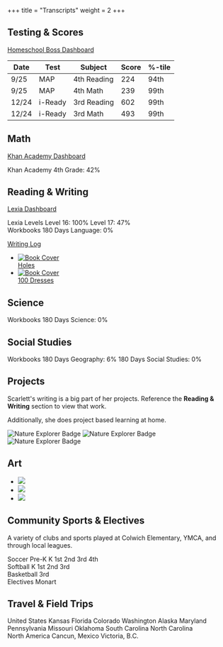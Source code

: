 
+++
title = "Transcripts"
weight = 2
+++

## Testing & Scores

[Homeschool Boss Dashboard](https://app.homeschoolboss.com/map-testing)

| Date     | Test    | Subject | Score | %-tile |
|----------|---------|---------|-------|--------|
| 9/25  | MAP     | 4th Reading | 224   | 94th    |
| 9/25  | MAP     | 4th Math    | 239   | 99th    |
| 12/24 | i-Ready | 3rd Reading | 602   | 99th   |
| 12/24 | i-Ready | 3rd Math    | 493   | 99th   |


## Math

[Khan Academy Dashboard](https://www.khanacademy.org/parent/activity-report)

<div class="pills">
    <span class="category">Khan Academy</span>
    <span style="--progress: 42%">4th Grade: 42%</span>
</div>

## Reading & Writing

[Lexia Dashboard](https://www.mylexia.com/mylexiaweb/app/index.html#/12443/reading/classes/22176428/core5)

<div class="pills">
    <span class="category">Lexia Levels</span>
    <span style="--progress: 100%">Level 16: 100%</span>
    <span style="--progress: 47%">Level 17: 47%</span>
</div>

<div class="pills">
    <span class="category">Workbooks</span>
    <span style="--progress: 0%">180 Days Language: 0%</span>
</div>

[Writing Log](/patterns/writing/)

<ul class="book-list">
    <li class="book-container">
        <a href="/writing/holes">
            <div class="book">
                <div class="book-spine"></div>
                <div class="book-cover">
                    <img src="/images/books/holes.jpg" alt="Book Cover">
                    <div class="book-title">Holes</div>
                </div>
            </div>
        </a>
    </li>
    <li class="book-container">
        <a href="/writing/holes">
            <div class="book">
                <div class="book-spine"></div>
                <div class="book-cover">
                    <img src="/images/books/100dresses.jpg" alt="Book Cover">
                    <div class="book-title">100 Dresses</div>
                </div>
            </div>
        </a>
    </li>
</ul>

## Science

<div class="pills">
    <span class="category">Workbooks</span>
    <span style="--progress: 0%">180 Days Science: 0%</span>
</div>

## Social Studies

<div class="pills">
    <span class="category">Workbooks</span>
    <span style="--progress: 6%">180 Days Geography: 6%</span>
    <span style="--progress: 0%">180 Days Social Studies: 0%</span>
</div>

## Projects

Scarlett's writing is a big part of her projects. Reference the **Reading & Writing** section to view that work.

Additionally, she does project based learning at home.

<img src="/images/hero/5krace.jpg" class="girl-scout-badge" alt="Nature Explorer Badge" title="5k Adventure">
<img src="/images/hero/animals.jpg" class="girl-scout-badge" alt="Nature Explorer Badge" title="World Animals">
<img src="/images/hero/cookies.jpg" class="girl-scout-badge" alt="Nature Explorer Badge" title="Egg Free Baking">

## Art

<ul class="art-gallery">
    <li class="art">
        <img src="/images/art/shiloh.jpg" />
    </li>
    <li class="art">
        <img src="/images/art/knight.jpg" />
    </li>
    <li class="art">
        <img src="/images/art/cyclops.jpg" />
    </li>
</ul>

## Community Sports & Electives

A variety of clubs and sports played at Colwich Elementary, YMCA, and through local leagues.

<div class="pills">
    <span class="category">Soccer</span>
    <span>Pre-K</span>
    <span>K</span>
    <span>1st</span>
    <span>2nd</span>
    <span>3rd</span>
    <span>4th</span>
</div>

<div class="pills">
    <span class="category">Softball</span>
    <span>K</span>
    <span>1st</span>
    <span>2nd</span>
    <span>3rd</span>
</div>

<div class="pills">
    <span class="category">Basketball</span>
    <span>3rd</span>
</div>

<div class="pills">
    <span class="category">Electives</span>
    <span>Monart</span>
</div>

## Travel & Field Trips

<div id="map"></div>

<div class="pills">
    <span class="category">United States</span>
    <span>Kansas</span>
    <span>Florida</span>
    <span>Colorado</span>
    <span>Washington</span>
    <span>Alaska</span>
    <span>Maryland</span>
    <span>Pennsylvania</span>
    <span>Missouri</span>
    <span>Oklahoma</span>
    <span>South Carolina</span>
    <span>North Carolina</span>
</div>

<div class="pills">
    <span class="category">North America</span>
    <span>Cancun, Mexico</span>
    <span>Victoria, B.C.</span>
</div>
